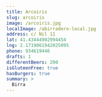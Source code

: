 ```yaml
---
title: Arcoiris
slug: arcoiris
image: /arcoiris.jpg
localImage: /abirradero-local.jpg
address: c/ Nil 11
lat: 41.43444902994454
lng: 2.1719061942025095
phone: 934619446
drafts: 1
differentBeers: 200
isGluteenFree: true
hasBurgers: true
summary: >
  Birra
---
```

